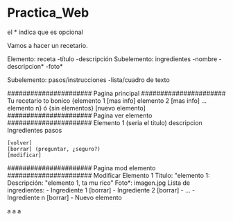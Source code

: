 # Practica_Web  
el * indica que es opcional

Vamos a hacer un recetario.

Elemento: receta
    -título
    -descripción
Subelemento: ingredientes
    -nombre
    -descripcion*
    -foto*

Subelemento: pasos/instrucciones
    -lista/cuadro de texto

###################### Pagina principal ######################
        Tu recetario to bonico
    {elemento 1 [mas info]
    elemento 2  [mas info]
    ...
    elemento n} ó {sin elementos}
    [nuevo elemento]
###################### Pagina ver elemento ######################
        Elemento 1 (seria el titulo)
    descripcion
    Ingredientes
    pasos
    
    [volver]
    [borrar] (preguntar, ¿seguro?)
    [modificar]
###################### Pagina mod elemento ######################
        Modificar Elemento 1
    Titulo: "elemento 1:
    Descripción: "elemento 1, ta mu rico"
    Foto*: imagen.jpg
    Lista de ingredientes:
        - Ingrediente 1 [borrar]
        - Ingrediente 2 [borrar]
        - ...
        - Ingrediente n [borrar]
        - Nuevo elemento

a
a
a
